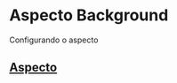 # Aspecto Background

Configurando o aspecto

## [Aspecto](https://github.com/ghsumiyasu/Swift/blob/main/README-Swift-BG-Aspecto-br-pt.md)
